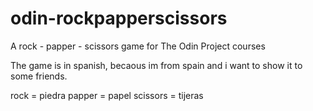# odin-rockpapperscissors
A rock - papper - scissors game for The Odin Project courses

The game is in spanish, becaous im from spain and i want to show it to some friends. 

rock = piedra
papper = papel
scissors = tijeras
